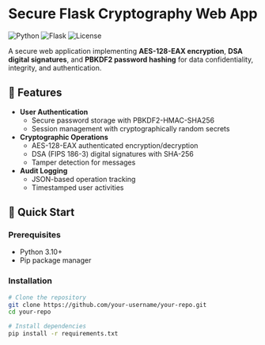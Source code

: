 # Secure Flask Cryptography Web App

![Python](https://img.shields.io/badge/Python-3.10%2B-blue)
![Flask](https://img.shields.io/badge/Flask-2.3.x-lightgrey)
![License](https://img.shields.io/badge/License-MIT-green)

A secure web application implementing **AES-128-EAX encryption**, **DSA digital signatures**, and **PBKDF2 password hashing** for data confidentiality, integrity, and authentication.

## 🔐 Features

- **User Authentication**
  - Secure password storage with PBKDF2-HMAC-SHA256
  - Session management with cryptographically random secrets
- **Cryptographic Operations**
  - AES-128-EAX authenticated encryption/decryption
  - DSA (FIPS 186-3) digital signatures with SHA-256
  - Tamper detection for messages
- **Audit Logging**
  - JSON-based operation tracking
  - Timestamped user activities

## 🚀 Quick Start

### Prerequisites
- Python 3.10+
- Pip package manager

### Installation
```bash
# Clone the repository
git clone https://github.com/your-username/your-repo.git
cd your-repo

# Install dependencies
pip install -r requirements.txt
